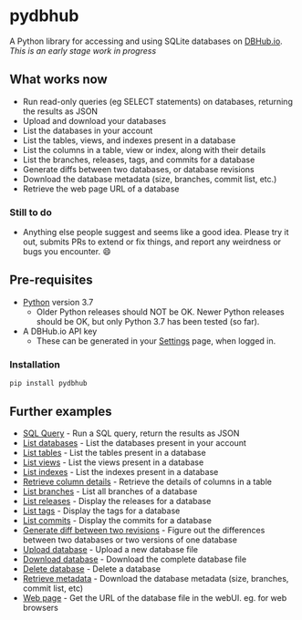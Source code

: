 # pydbhub

A Python library for accessing and using SQLite databases on [DBHub.io](https://dbhub.io/). *This is an early stage work in progress*

## What works now

* Run read-only queries (eg SELECT statements) on databases, returning the results as JSON
* Upload and download your databases
* List the databases in your account
* List the tables, views, and indexes present in a database
* List the columns in a table, view or index, along with their details
* List the branches, releases, tags, and commits for a database
* Generate diffs between two databases, or database revisions
* Download the database metadata (size, branches, commit list, etc.)
* Retrieve the web page URL of a database

### Still to do

* Anything else people suggest and seems like a good idea.
Please try it out, submits PRs to extend or fix things, and report any weirdness or bugs you encounter. :smile:

## Pre-requisites

* [Python](https://www.python.org/) version 3.7
  * Older Python releases should NOT be OK. Newer Python releases should be OK, but only Python 3.7 has been tested (so far).
* A DBHub.io API key
  * These can be generated in your [Settings](https://dbhub.io/pref) page, when logged in.

### Installation

```shell
pip install pydbhub
```

## Further examples

* [SQL Query](https://github.com/LeMoussel/pydbhub/blob/main/examples/sql_query/main.py) - Run a SQL query, return the results as JSON
* [List databases](https://github.com/LeMoussel/pydbhub/blob/main/examples/list_databases/main.py) - List the databases present in your account
* [List tables](https://github.com/LeMoussel/pydbhub/blob/main/examples/list_tables/main.py) - List the tables present in a database
* [List views](https://github.com/LeMoussel/pydbhub/blob/main/examples/list_views/main.py) - List the views present in a database
* [List indexes](https://github.com/LeMoussel/pydbhub/blob/main/examples/list_indexes/main.py) - List the indexes present in a database
* [Retrieve column details](https://github.com/LeMoussel/pydbhub/blob/main/examples/column_details/main.py) - Retrieve the details of columns in a table
* [List branches](https://github.com/LeMoussel/pydbhub/blob/main/examples/list_branches/main.py) - List all branches of a database
* [List releases](https://github.com/LeMoussel/pydbhub/blob/main/examples/list_releases/main.py) - Display the releases for a database
* [List tags](https://github.com/LeMoussel/pydbhub/blob/main/examples/list_tags/main.py) - Display the tags for a database
* [List commits](https://github.com/LeMoussel/pydbhub/blob/main/examples/list_commits/main.py) - Display the commits for a database
* [Generate diff between two revisions](https://github.com/LeMoussel/pydbhub/blob/main/examples/diff_commits/main.py) - Figure out the differences between two databases or two versions of one database
* [Upload database](https://github.com/LeMoussel/pydbhub/blob/main/examples/upload/main.py) - Upload a new database file
* [Download database](https://github.com/LeMoussel/pydbhub/blob/main/examples/download_database/main.py) - Download the complete database file
* [Delete database](https://github.com/LeMoussel/pydbhub/blob/main/examples/delete_database/main.py) - Delete a database
* [Retrieve metadata](https://github.com/LeMoussel/pydbhub/blob/main/examples/metadata/main.py) - Download the database metadata (size, branches, commit list, etc)
* [Web page](https://github.com/LeMoussel/pydbhub/blob/main/examples/webpage/main.py) - Get the URL of the database file in the webUI.  eg. for web browsers
